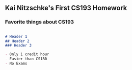 ## Kai Nitzschke's First CS193 Homework


### Favorite things about CS193



```markdown

# Header 1
## Header 2
### Header 3

- Only 1 credit hour
- Easier than CS180
- No Exams

